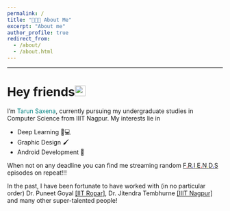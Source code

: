 ```yaml
---
permalink: /
title: "👨🏻‍💻 About Me"
excerpt: "About me"
author_profile: true
redirect_from: 
  - /about/
  - /about.html
---
```

---
# Hey friends<img src="https://media.giphy.com/media/hvRJCLFzcasrR4ia7z/giphy.gif" width="25px">

I’m <span style=" font-size:1em; color:teal ">Tarun Saxena</span>, currently pursuing my undergraduate studies in Computer Science from IIIT Nagpur.
My interests lie in 
* Deep Learning 🧠💻
* Graphic Design 🖌
* Android Development 🤖

When not on any deadline you can find me streaming random <a href="https://www.imdb.com/title/tt0108778/" target="_top">F<span style=" color:red ">.</span>R<span style=" color:blue ">.</span>I<span style=" color:yellow">.</span>E<span style=" color:red ">.</span>N<span style=" color:yellow ">.</span>D<span style=" color:blue ">.</span>S</a> episodes on repeat!!!


In the past, I have been fortunate to have worked with (in no particular order) Dr. Puneet Goyal <a href="https://sites.google.com/view/goyalpuneet" target="_top">[IIT Ropar]</a>, Dr. Jitendra Tembhurne <a href="https://iiitn.ac.in//page.php?name=faculty&id=192#" target="_top">[IIIT Nagpur]</a> and many other super-talented people!



